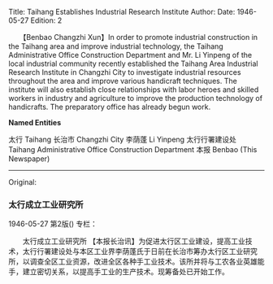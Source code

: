 Title: Taihang Establishes Industrial Research Institute
Author:
Date: 1946-05-27
Edition: 2

　　【Benbao Changzhi Xun】In order to promote industrial construction in the Taihang area and improve industrial technology, the Taihang Administrative Office Construction Department and Mr. Li Yinpeng of the local industrial community recently established the Taihang Area Industrial Research Institute in Changzhi City to investigate industrial resources throughout the area and improve various handicraft techniques. The institute will also establish close relationships with labor heroes and skilled workers in industry and agriculture to improve the production technology of handicrafts. The preparatory office has already begun work.


**Named Entities**

太行    Taihang
长治市  Changzhi City
李荫蓬  Li Yinpeng
太行行署建设处  Taihang Administrative Office Construction Department
本报  Benbao (This Newspaper)



<hr /> 

Original: 


### 太行成立工业研究所

1946-05-27
第2版()
专栏：

　　太行成立工业研究所
    【本报长治讯】为促进太行区工业建设，提高工业技术，太行行署建设处与本区工业界李荫蓬氏于日前在长治市筹办太行区工业研究所，以调查全区工业资源，改进全区各种手工业技术。该所并将与工农各业英雄能手，建立密切关系，以提高手工业的生产技术。现筹备处已开始工作。
